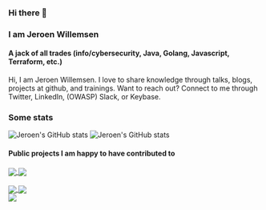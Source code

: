 ### Hi there 👋
### I am Jeroen Willemsen
#### A jack of all trades (info/cybersecurity, Java, Golang, Javascript, Terraform, etc.)


Hi, I am Jeroen Willemsen. I love to share knowledge through talks, blogs, projects at github, and trainings. Want to reach out? Connect to me through Twitter, LinkedIn, (OWASP) Slack, or Keybase.


### Some stats

![Jeroen's GitHub stats](https://github-readme-stats.vercel.app/api/top-langs/?username=commjoen&layout=compact&theme=dark)
![Jeroen's GitHub stats](https://github-readme-stats.vercel.app/api?username=commjoen&show_icons=true&theme=dark)

#### Public projects I am happy to have contributed to


<a href="https://github.com/OWASP/owasp-masvs">
  <img align="center" src="https://github-readme-stats.vercel.app/api/pin/?username=OWASP&repo=owasp-masvs&theme=dark" />
</a>
<a href="https://github.com/OWASP/owasp-mstg">
  <img align="center" src="https://github-readme-stats.vercel.app/api/pin/?username=OWASP&repo=owasp-mstg&theme=dark" />
</a>
<br/><br/>
<a href="https://github.com/juice-shop/juice-shop">
  <img align="center" src="https://github-readme-stats.vercel.app/api/pin/?username=juice-shop&repo=juice-shop&theme=dark" />
</a>
<a href="https://github.com/WebGoat/WebGoat">
  <img align="center" src="https://github-readme-stats.vercel.app/api/pin/?username=WebGoat&repo=WebGoat&theme=dark" />
</a>
<br/>
<a href="https://github.com/OWASP/CheatSheetSeries">
  <img align="center" src="https://github-readme-stats.vercel.app/api/pin/?username=OWASP&repo=CheatSheetSeries&theme=dark" />
</a>

<!--
**commjoen/commjoen** is a ✨ _special_ ✨ repository because its `README.md` (this file) appears on your GitHub profile.

Here are some ideas to get you started:

- 🔭 I’m currently working on ...
- 🌱 I’m currently learning ...
- 👯 I’m looking to collaborate on ...
- 🤔 I’m looking for help with ...
- 💬 Ask me about ...
- 📫 How to reach me: ...
- 😄 Pronouns: ...
- ⚡ Fun fact: ...
-->

